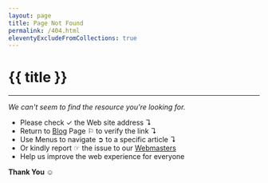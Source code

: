 ```yaml
---
layout: page
title: Page Not Found
permalink: /404.html
eleventyExcludeFromCollections: true
---
```


# {{ title }}

---

_We can't seem to find the resource you're looking for._

- Please check &#10003; the Web site address &#8628;
- Return to [Blog](https://kiri-vadivelu.ca/journals) Page &#9872; to verify the link &#8628;
- Use Menus to navigate &#10162; to a specific article &#8628;
- Or kindly report &#9758; the issue to our [Webmasters](https://digitaldesigners.ca)
- Help us improve the web experience for everyone

**Thank You** &#9786;
